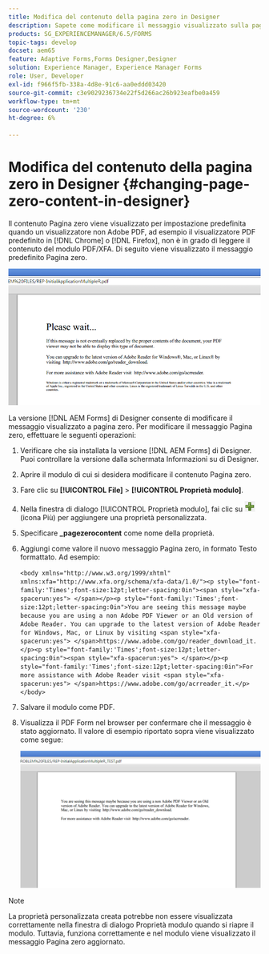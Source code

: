 ```yaml
---
title: Modifica del contenuto della pagina zero in Designer
description: Sapete come modificare il messaggio visualizzato sulla pagina zero di un PDF XFA quando lo si visualizza in un visualizzatore non Adobe PDF?
products: SG_EXPERIENCEMANAGER/6.5/FORMS
topic-tags: develop
docset: aem65
feature: Adaptive Forms,Forms Designer,Designer
solution: Experience Manager, Experience Manager Forms
role: User, Developer
exl-id: f966f5fb-338a-4d8e-91c6-aa0eddd03420
source-git-commit: c3e9029236734e22f5d266ac26b923eafbe0a459
workflow-type: tm+mt
source-wordcount: '230'
ht-degree: 6%

---
```


# Modifica del contenuto della pagina zero in Designer {#changing-page-zero-content-in-designer}

Il contenuto Pagina zero viene visualizzato per impostazione predefinita quando un visualizzatore non Adobe PDF, ad esempio il visualizzatore PDF predefinito in [!DNL Chrome] o [!DNL Firefox], non è in grado di leggere il contenuto del modulo PDF/XFA. Di seguito viene visualizzato il messaggio predefinito Pagina zero.

![defaultpage0message](assets/defaultpage0message.png)

La versione [!DNL AEM Forms] di Designer consente di modificare il messaggio visualizzato a pagina zero. Per modificare il messaggio Pagina zero, effettuare le seguenti operazioni:

1. Verificare che sia installata la versione [!DNL AEM Forms] di Designer. Puoi controllare la versione dalla schermata Informazioni su di Designer.

1. Aprire il modulo di cui si desidera modificare il contenuto Pagina zero.

1. Fare clic su **[!UICONTROL File]** > **[!UICONTROL Proprietà modulo]**.

1. Nella finestra di dialogo [!UICONTROL Proprietà modulo], fai clic su ![più](assets/plus.png) (icona Più) per aggiungere una proprietà personalizzata.

1. Specificare **_pagezerocontent** come nome della proprietà.
1. Aggiungi come valore il nuovo messaggio Pagina zero, in formato Testo formattato. Ad esempio:


   `<body xmlns="http://www.w3.org/1999/xhtml" xmlns:xfa="http://www.xfa.org/schema/xfa-data/1.0/"><p style="font-family:'Times';font-size:12pt;letter-spacing:0in"><span style="xfa-spacerun:yes"> </span></p><p style="font-family:'Times';font-size:12pt;letter-spacing:0in">You are seeing this message maybe because you are using a non Adobe PDF Viewer or an Old version of Adobe Reader. You can upgrade to the latest version of Adobe Reader for Windows, Mac, or Linux by visiting <span style="xfa-spacerun:yes"> </span>https://www.adobe.com/go/reader_download_it.</p><p style="font-family:'Times';font-size:12pt;letter-spacing:0in"><span style="xfa-spacerun:yes"> </span></p><p style="font-family:'Times';font-size:12pt;letter-spacing:0in">For more assistance with Adobe Reader visit <span style="xfa-spacerun:yes"> </span>https://www.adobe.com/go/acrreader_it.</p></body>`

1. Salvare il modulo come PDF.

1. Visualizza il PDF Form nel browser per confermare che il messaggio è stato aggiornato. Il valore di esempio riportato sopra viene visualizzato come segue:

   ![changedmessage](assets/changedmessage.png)

>[!NOTE]
>
>La proprietà personalizzata creata potrebbe non essere visualizzata correttamente nella finestra di dialogo Proprietà modulo quando si riapre il modulo. Tuttavia, funziona correttamente e nel modulo viene visualizzato il messaggio Pagina zero aggiornato.

